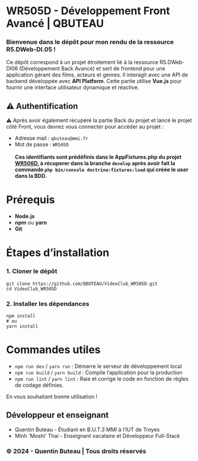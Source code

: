 # WR505D - Développement Front Avancé | QBUTEAU

### Bienvenue dans le dépôt pour mon rendu de la ressource R5.DWeb-DI.05 !
Ce dépôt correspond à un projet étroitement lié à la ressource R5.DWeb-DI06 (Développement Back Avancé) et sert de frontend pour une application gérant des films, acteurs et genres. Il interagit avec une API de backend développée avec **API Platform**. Cette partie utilise **Vue.js** pour fournir une interface utilisateur dynamique et réactive.

## ⚠️ Authentification
⚠️ Après avoir également récupéré la partie Back du projet et lancé le projet côté Front, vous devrez vous connecter pour accéder au projet :
- Adresse mail : `qbuteau@mmi.fr`
- Mot de passe : `WR505D`
<br><br>**Ces identifiants sont prédéfinis dans le AppFixtures.php du projet [WR506D](https://github.com/QBUTEAU/WR506D), à récuperer dans la branche `develop` après avoir fait la commande `php bin/console doctrine:fixtures:load` qui créée le user dans la BDD.**

# Prérequis
- **Node.js**
- **npm** ou **yarn**
- **Git**

# Étapes d’installation
### 1. Cloner le dépôt
```
git clone https://github.com/QBUTEAU/VideoClub_WR505D.git
cd VideoClub_WR505D
```

### 2. Installer les dépendances
```
npm install
# ou
yarn install
```

# Commandes utiles
- `npm run dev` / `yarn run` : Démarre le serveur de développement local
- `npm run build` / `yarn build` : Compile l’application pour la production
- `npm run lint` / `yarn lint` : Raie et corrige le code en fonction de règles de codage définies.


En vous souhaitant bonne utilisation !

## Développeur et enseignant
- Quentin Buteau - Étudiant en B.U.T.3 MMI à l’IUT de Troyes
- Minh 'Moshi' Thai - Enseignant vacataire et Développeur Full-Stack

### &copy; 2024 - Quentin Buteau | Tous droits réservés

